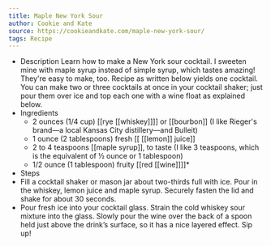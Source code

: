```yaml
---
title: Maple New York Sour
author: Cookie and Kate
source: https://cookieandkate.com/maple-new-york-sour/
tags: Recipe
---
```


- Description
  Learn how to make a New York sour cocktail. I sweeten mine with maple syrup instead of simple syrup, which tastes amazing! They're easy to make, too. Recipe as written below yields one cocktail. You can make two or three cocktails at once in your cocktail shaker; just pour them over ice and top each one with a wine float as explained below.
- Ingredients
	- 2 ounces (1/4 cup) [[rye [[whiskey]]]] or [[bourbon]] (I like Rieger's brand—a local Kansas City distillery—and Bulleit)
	- 1 ounce (2 tablespoons) fresh [[ [[lemon]] juice]]
	- 2 to 4 teaspoons [[maple syrup]], to taste (I like 3 teaspoons, which is the equivalent of ½ ounce or 1 tablespoon)
	- 1/2 ounce (1 tablespoon) fruity [[red [[wine]]]]*
- Steps
- Fill a cocktail shaker or mason jar about two-thirds full with ice. Pour in the whiskey, lemon juice and maple syrup. Securely fasten the lid and shake for about 30 seconds.
- Pour fresh ice into your cocktail glass. Strain the cold whiskey sour mixture into the glass. Slowly pour the wine over the back of a spoon held just above the drink’s surface, so it has a nice layered effect. Sip up!